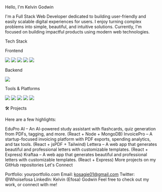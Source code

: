 Hello, I'm Kelvin Godwin

I'm a Full Stack Web Developer dedicated to building user-friendly and easily scalable digital experiences for users.
I enjoy turning complex problems into simple, beautiful, and intuitive solutions.
Currently, I'm focused on building impactful products using modern web technologies.

Tech Stack

Frontend

<p> <img src="https://img.shields.io/badge/HTML5-E34F26?style=for-the-badge&logo=html5&logoColor=white" /> <img src="https://img.shields.io/badge/CSS3-1572B6?style=for-the-badge&logo=css3&logoColor=white" /> <img src="https://img.shields.io/badge/JavaScript-323330?style=for-the-badge&logo=javascript&logoColor=F7DF1E" /> <img src="https://img.shields.io/badge/Tailwind_CSS-38B2AC?style=for-the-badge&logo=tailwind-css&logoColor=white" /> <img src="https://img.shields.io/badge/TypeScript-007ACC?style=for-the-badge&logo=typescript&logoColor=white" /> </p>
Backend

<p> <img src="https://img.shields.io/badge/Go-00ADD8?style=for-the-badge&logo=go&logoColor=white" /> </p>
Tools & Platforms

<p> <img src="https://img.shields.io/badge/NPM-CB3837?style=for-the-badge&logo=npm&logoColor=white" /> <img src="https://img.shields.io/badge/Yarn-2C8EBB?style=for-the-badge&logo=yarn&logoColor=white" /> <img src="https://img.shields.io/badge/VS_Code-007ACC?style=for-the-badge&logo=visual-studio-code&logoColor=white" /> <img src="https://img.shields.io/badge/Chrome_DevTools-4285F4?style=for-the-badge&logo=google-chrome&logoColor=white" /> <img src="https://img.shields.io/badge/jsPDF-ff7f50?style=for-the-badge&logo=javascript&logoColor=white" /> </p>
🛠️ Projects

Here are a few highlights:

EduPro AI – An AI-powered study assistant with flashcards, quiz generation from PDFs, tagging, and more. (React + Node + MongoDB)
InvoicePro – A startup-focused invoicing platform with PDF exports, spending analytics, and tax tools. (React + jsPDF + Tailwind)
Lettera – A web app that generates beautiful and professional letters with customizable templates. (React + Express)
Kraftaa – A web app that generates beautiful and professional letters with customizable templates. (React + Express)
More projects on my GitHub repositories
Let's Connect

Portfolio: yourportfolio.com
Email: kosagie01@gmail.com
Twitter: @Whoisefosa
LinkedIn: Kelvin (Efosa) Godwin
Feel free to check out my work, or connect with me!

